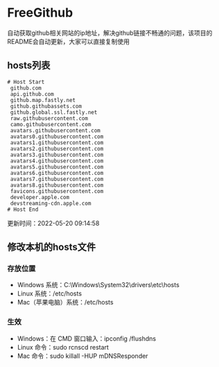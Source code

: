 # FreeGithub
自动获取github相关网站的ip地址，解决github链接不畅通的问题，该项目的README会自动更新，大家可以直接复制使用

## hosts列表
```base
# Host Start
 github.com
 api.github.com
 github.map.fastly.net
 github.githubassets.com
 github.global.ssl.fastly.net
 raw.githubusercontent.com
 camo.githubusercontent.com
 avatars.githubusercontent.com
 avatars0.githubusercontent.com
 avatars1.githubusercontent.com
 avatars2.githubusercontent.com
 avatars3.githubusercontent.com
 avatars4.githubusercontent.com
 avatars5.githubusercontent.com
 avatars6.githubusercontent.com
 avatars7.githubusercontent.com
 avatars8.githubusercontent.com
 favicons.githubusercontent.com
 developer.apple.com
 devstreaming-cdn.apple.com
# Host End
```

更新时间：2022-05-20 09:14:58

## 修改本机的hosts文件
### 存放位置
* Windows 系统：C:\Windows\System32\drivers\etc\hosts
* Linux 系统：/etc/hosts
* Mac（苹果电脑）系统：/etc/hosts

### 生效
* Windows：在 CMD 窗口输入：ipconfig /flushdns
* Linux 命令：sudo rcnscd restart
* Mac 命令：sudo killall -HUP mDNSResponder